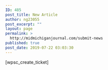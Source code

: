 ```yaml
---
ID: 485
post_title: New Article
author: ng23055
post_excerpt: ""
layout: page
permalink: >
  http://midmichiganjournal.com/submit-news
published: true
post_date: 2019-07-22 03:03:30
---
```

[wpsc_create_ticket]
